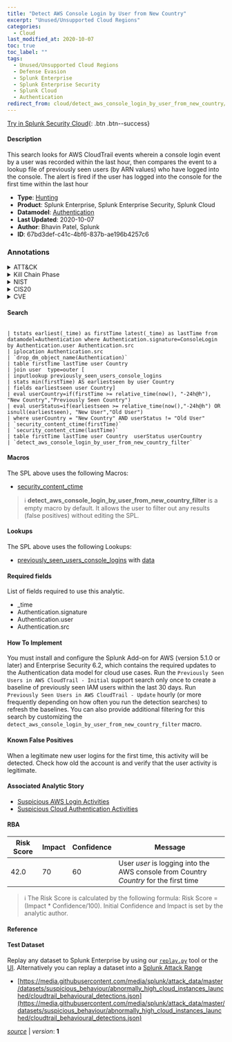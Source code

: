 ```yaml
---
title: "Detect AWS Console Login by User from New Country"
excerpt: "Unused/Unsupported Cloud Regions"
categories:
  - Cloud
last_modified_at: 2020-10-07
toc: true
toc_label: ""
tags:
  - Unused/Unsupported Cloud Regions
  - Defense Evasion
  - Splunk Enterprise
  - Splunk Enterprise Security
  - Splunk Cloud
  - Authentication
redirect_from: cloud/detect_aws_console_login_by_user_from_new_country/
---
```




[Try in Splunk Security Cloud](https://www.splunk.com/en_us/cyber-security.html){: .btn .btn--success}

#### Description

This search looks for AWS CloudTrail events wherein a console login event by a user was recorded within the last hour, then compares the event to a lookup file of previously seen users (by ARN values) who have logged into the console. The alert is fired if the user has logged into the console for the first time within the last hour

- **Type**: [Hunting](https://github.com/splunk/security_content/wiki/Detection-Analytic-Types)
- **Product**: Splunk Enterprise, Splunk Enterprise Security, Splunk Cloud
- **Datamodel**: [Authentication](https://docs.splunk.com/Documentation/CIM/latest/User/Authentication)
- **Last Updated**: 2020-10-07
- **Author**: Bhavin Patel, Splunk
- **ID**: 67bd3def-c41c-4bf6-837b-ae196b4257c6

### Annotations
<details>
  <summary>ATT&CK</summary>

<div markdown="1">

#### [ATT&CK](https://attack.mitre.org/)

| ID          | Technique   | Tactic         |
| ----------- | ----------- |--------------- |
| [T1535](https://attack.mitre.org/techniques/T1535/) | Unused/Unsupported Cloud Regions | Defense Evasion |

</div>
</details>


<details>
  <summary>Kill Chain Phase</summary>

<div markdown="1">

* Actions on Objectives


</div>
</details>


<details>
  <summary>NIST</summary>

<div markdown="1">

* DE.DP
* DE.AE



</div>
</details>

<details>
  <summary>CIS20</summary>

<div markdown="1">

* CIS 16



</div>
</details>

<details>
  <summary>CVE</summary>

<div markdown="1">


</div>
</details>


#### Search

```

| tstats earliest(_time) as firstTime latest(_time) as lastTime from datamodel=Authentication where Authentication.signature=ConsoleLogin by Authentication.user Authentication.src 
| iplocation Authentication.src 
| `drop_dm_object_name(Authentication)` 
| table firstTime lastTime user Country 
| join user  type=outer [
| inputlookup previously_seen_users_console_logins 
| stats min(firstTime) AS earliestseen by user Country 
| fields earliestseen user Country] 
| eval userCountry=if(firstTime >= relative_time(now(), "-24h@h"), "New Country","Previously Seen Country") 
| eval userStatus=if(earliestseen >= relative_time(now(),"-24h@h") OR isnull(earliestseen), "New User","Old User") 
| where userCountry = "New Country" AND userStatus != "Old User" 
| `security_content_ctime(firstTime)` 
| `security_content_ctime(lastTime)` 
| table firstTime lastTime user Country  userStatus userCountry  
| `detect_aws_console_login_by_user_from_new_country_filter`
```

#### Macros
The SPL above uses the following Macros:
* [security_content_ctime](https://github.com/splunk/security_content/blob/develop/macros/security_content_ctime.yml)

> :information_source:
> **detect_aws_console_login_by_user_from_new_country_filter** is a empty macro by default. It allows the user to filter out any results (false positives) without editing the SPL.

#### Lookups
The SPL above uses the following Lookups:

* [previously_seen_users_console_logins](https://github.com/splunk/security_content/blob/develop/lookups/previously_seen_users_console_logins.yml) with [data](https://github.com/splunk/security_content/tree/develop/lookups/previously_seen_users_console_logins.csv)



#### Required fields
List of fields required to use this analytic.
* _time
* Authentication.signature
* Authentication.user
* Authentication.src



#### How To Implement
You must install and configure the Splunk Add-on for AWS (version 5.1.0 or later) and Enterprise Security 6.2, which contains the required updates to the Authentication data model for cloud use cases. Run the `Previously Seen Users in AWS CloudTrail - Initial` support search only once to create a baseline of previously seen IAM users within the last 30 days. Run `Previously Seen Users in AWS CloudTrail - Update` hourly (or more frequently depending on how often you run the detection searches) to refresh the baselines. You can also provide additional filtering for this search by customizing the `detect_aws_console_login_by_user_from_new_country_filter` macro.
#### Known False Positives
When a legitimate new user logins for the first time, this activity will be detected. Check how old the account is and verify that the user activity is legitimate.

#### Associated Analytic Story
* [Suspicious AWS Login Activities](/stories/suspicious_aws_login_activities)
* [Suspicious Cloud Authentication Activities](/stories/suspicious_cloud_authentication_activities)




#### RBA

| Risk Score  | Impact      | Confidence   | Message      |
| ----------- | ----------- |--------------|--------------|
| 42.0 | 70 | 60 | User $user$ is logging into the AWS console from Country $Country$ for the first time |


> :information_source:
> The Risk Score is calculated by the following formula: Risk Score = (Impact * Confidence/100). Initial Confidence and Impact is set by the analytic author.


#### Reference


#### Test Dataset
Replay any dataset to Splunk Enterprise by using our [`replay.py`](https://github.com/splunk/attack_data#using-replaypy) tool or the [UI](https://github.com/splunk/attack_data#using-ui).
Alternatively you can replay a dataset into a [Splunk Attack Range](https://github.com/splunk/attack_range#replay-dumps-into-attack-range-splunk-server)

* [https://media.githubusercontent.com/media/splunk/attack_data/master/datasets/suspicious_behaviour/abnormally_high_cloud_instances_launched/cloudtrail_behavioural_detections.json](https://media.githubusercontent.com/media/splunk/attack_data/master/datasets/suspicious_behaviour/abnormally_high_cloud_instances_launched/cloudtrail_behavioural_detections.json)



[*source*](https://github.com/splunk/security_content/tree/develop/detections/cloud/detect_aws_console_login_by_user_from_new_country.yml) \| *version*: **1**